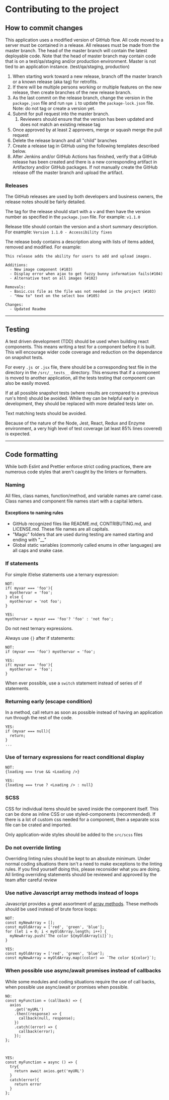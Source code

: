 # Contributing to the project

## How to commit changes

This application uses a modified version of GitHub flow. All code moved to a server must be contained in a release. All releases must be made from the master branch. The head of the master branch will contain the latest deployable code. Note that the head of master branch may contain code that is on a test/qa/staging and/or production environment. Master is not tied to an application instance. (test/qa/staging, production)

1. When starting work toward a new release, branch off the master branch or a known release (aka tag) for retrofits.
1. If there will be multiple persons working or multiple features on the new release, then create branches of the new release branch.
1. As the last commit on the release branch, change the version in the `package.json` file and run `npm i` to update the `package-lock.json` file. Note: do not tag or create a version yet.
1. Submit for pull request into the master branch.
   1. Reviewers should ensure that the version has been updated and does not match an existing release tag
1. Once approved by at least 2 approvers, merge or squash merge the pull request
1. Delete the release branch and all "child" branches
1. Create a release tag in GitHub using the following templates described below.
1. After Jenkins and/or GitHub Actions has finished, verify that a GitHub release has been created and there is a new corresponding artifact in Artifactory and/or GitHub packages. If not manually create the GitHub release off the master branch and upload the artifact.

### Releases

The GitHub releases are used by both developers and business owners, the release notes should be fairly detailed.

The tag for the release should start with a `v` and then have the version number as specified in the `package.json` file. For example: `v1.1.0`

Release title should contain the version and a short summary description. For example: `Version 1.1.0 - Accessibility fixes`

The release body contains a description along with lists of items added, removed and modified. For example:

```
This release adds the ability for users to add and upload images.

Additions:
  - New image component (#103)
  - Display error when ajax to get fuzzy bunny information fails(#104)
  - Alternative text on all images (#102)

Removals:
  - Basic.css file as the file was not needed in the project (#103)
  - "How to" text on the select box (#105)

Changes:
  - Updated Readme
```

---

## Testing

A test driven development (TDD) should be used when building react components. This means writing a test for a component before it is built. This will encourage wider code coverage and reduction on the dependance on snapshot tests.

For every `.js `or `.jsx` file, there should be a corresponding test file in the directory in the `/src/__tests__` directory. This ensures that if a component is moved to another application, all the tests testing that component can also be easily moved.

If at all possible snapshot tests (where results are compared to a previous run's html) should be avoided. While they can be helpful early in development, they should be replaced with more detailed tests later on.

Text matching tests should be avoided.

Because of the nature of the Node, Jest, React, Redux and Enzyme environment, a very high level of test coverage (at least 85% lines covered) is expected.

---

## Code formatting

While both Eslint and Prettier enforce strict coding practices, there are numerous code styles that aren't caught by the linters or formatters.

### Naming

All files, class names, function/method, and variable names are camel case. Class names and component file names start with a capital letters.

#### Exceptions to naming rules

- GitHub recognized files like README.md, CONTRIBUTING.md, and LICENSE.md. These file names are all capitals.
- "Magic" folders that are used during testing are named starting and ending with "\_\_"
- Global static variables (commonly called enums in other languages) are all caps and snake case.

### If statements

For simple if/else statements use a ternary expression:

```
NOT:
if( myvar === 'foo'){
  myothervar = 'foo';
} else {
  myothervar = 'not foo';
}

YES:
myothervar = myvar === 'foo'? 'foo' : 'not foo';

```

Do not nest ternary expressions.

Always use `{}` after if statements:

```
NOT:
if (myvar === 'foo') myothervar = 'foo';

YES:
if( myvar === 'foo'){
  myothervar = 'foo';
}
```

When ever possible, use a `switch` statement instead of series of if statements.

### Returning early (escape condition)

In a method, call return as soon as possible instead of having an application run through the rest of the code.

```
YES:
if (myvar === null){
  return;
}
...
```

### Use of ternary expressions for react conditional display

```
NOT:
{loading === true && <Loading />}

YES:
{loading === true ? <Loading /> : null}
```

### SCSS

CSS for individual items should be saved inside the component itself. This can be done as inline CSS or use styled-components (recommended). If there is a lot of custom css needed for a component, then a separate scss file can be crated and imported.

Only application-wide styles should be added to the `src/scss` files

### Do not override linting

Overriding linting rules should be kept to an absolute minimum. Under normal coding situations there isn't a need to make exceptions to the linting rules. If you find yourself doing this, please reconsider what you are doing. All linting overriding statements should be reviewed and approved by the team after careful review

### Use native Javascript array methods instead of loops

Javascript provides a great assortment of [array methods](https://developer.mozilla.org/en-US/docs/Web/JavaScript/Reference/Global_Objects/Array). These methods should be used instead of brute force loops:

```
NOT:
const myNewArray = [];
const myOldArray = ['red', 'green', 'blue'];
for (let i = 0; i < myOldArray.length; i++) {
  myNewArray.push(`The color ${myOldArray[i]}`);
}

YES:
const myOldArray = ['red', 'green', 'blue'];
const myNewArray = myOldArray.map((color) => `The color ${color}`);

```

### When possible use async/await promises instead of callbacks

While some modules and coding situations require the use of call backs, when possible use async/await or promises when possible.

```
NO:
const myFunction = (callback) => {
  axios
    .get('myURL')
    .then((response) => {
      callback(null, response);
    })
    .catch((error) => {
      callback(error);
    });
};



YES:
const myFunction = async () => {
  try{
    return await axios.get('myURL')
  }
  catch(error){
    return error
  }
};

```
